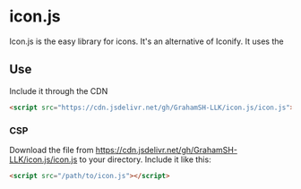 # icon.js
Icon.js is the easy library for icons. It's an alternative of Iconify. It uses the 

## Use
Include it through the CDN
```html
<script src="https://cdn.jsdelivr.net/gh/GrahamSH-LLK/icon.js/icon.js"></script>
```
### CSP
Download the file from https://cdn.jsdelivr.net/gh/GrahamSH-LLK/icon.js/icon.js to your directory.
Include it like this:
```html
<script src="/path/to/icon.js"></script>
```
